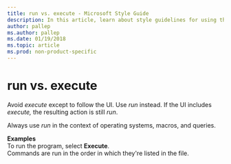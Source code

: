 ```yaml
---
title: run vs. execute - Microsoft Style Guide
description: In this article, learn about style guidelines for using the terms 'run' and 'execute' in Microsoft documents.
author: pallep
ms.author: pallep
ms.date: 01/19/2018
ms.topic: article
ms.prod: non-product-specific
---
```


# run vs. execute

Avoid *execute* except to follow the UI. Use *run* instead. If the UI includes *execute,* the resulting action is still *run*. 

Always use *run* in the context of operating systems, macros, and queries.

**Examples**  
To run the program, select **Execute**.  
Commands are run in the order in which they're listed in the file. 

